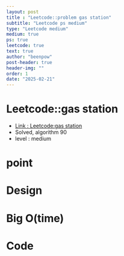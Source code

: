 ```yaml
---
layout: post
title : "Leetcode::problem gas station"
subtitle: "Leetcode ps medium"
type: "Leetcode medium"
medium: true
ps: true
leetcode: true
text: true
author: "beenpow"
post-header: true
header-img: ""
order: 1
date: "2025-02-21"
---
```


# Leetcode::gas station
- [Link : Leetcode:gas station]()
- Solved, algorithm 90
- level : medium
# point

# Design


# Big O(time)

# Code

```cpp

```